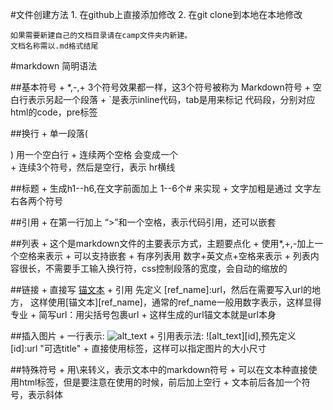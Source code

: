 #文件创建方法
    1. 在github上直接添加修改
    2. 在git clone到本地在本地修改
    
    如果需要新建自己的文档目录请在camp文件夹内新建。
    文档名称需以.md格式结尾

#markdown 简明语法

##基本符号
      + *,-,+ 3个符号效果都一样，这3个符号被称为 Markdown符号
      + 空白行表示另起一个段落
      + `是表示inline代码，tab是用来标记 代码段，分别对应html的code，pre标签

##换行
      + 单一段落( <p>) 用一个空白行
      + 连续两个空格 会变成一个 <br>
      + 连续3个符号，然后是空行，表示 hr横线

##标题
      + 生成h1--h6,在文字前面加上 1--6个# 来实现
      + 文字加粗是通过 文字左右各两个符号

##引用
      + 在第一行加上 “>”和一个空格，表示代码引用，还可以嵌套

##列表
      + 这个是markdown文件的主要表示方式，主题要点化
      + 使用*,+,-加上一个空格来表示
      + 可以支持嵌套
      + 有序列表用 数字+英文点+空格来表示
      + 列表内容很长，不需要手工输入换行符，css控制段落的宽度，会自动的缩放的

##链接
      + 直接写 [锚文本](url "可选的title")
      + 引用 先定义 [ref_name]:url，然后在需要写入url的地方， 这样使用[锚文本][ref_name]，通常的ref_name一般用数字表示，这样显得专业
      + 简写url：用尖括号包裹url 
      + 这样生成的url锚文本就是url本身

##插入图片
      + 一行表示: ![alt_text](url "可选的title")
      + 引用表示法: ![alt_text][id],预先定义 [id]:url "可选title"
      + 直接使用<img>标签，这样可以指定图片的大小尺寸

##特殊符号
      + 用\来转义，表示文本中的markdown符号
      + 可以在文本种直接使用html标签，但是要注意在使用的时候，前后加上空行
      + 文本前后各加一个符号，表示斜体
